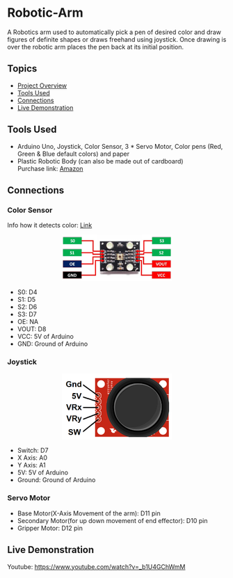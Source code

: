 # Robotic-Arm
A Robotics arm used to automatically pick a pen of desired color and draw figures of definite shapes or draws freehand using joystick. Once drawing is over the robotic arm places the pen back at its initial position.

## Topics
* [Project Overview](https://docs.google.com/presentation/d/11_EpZ6iHl0rjGjqcXt7Djtx3-tjBNjVFvpS2eeTe8cQ/edit?usp=sharing)
* [Tools Used](#tools-used)
* [Connections](#connections)
* [Live Demonstration](#live-demonstration)


## Tools Used
- Arduino Uno, Joystick, Color Sensor, 3 * Servo Motor, Color pens (Red, Green & Blue default colors) and paper
- Plastic Robotic Body (can also be made out of cardboard)<br>
Purchase link: [Amazon](https://www.amazon.in/LINECRAFT-DESIGNS-Included-controller-Included/dp/B08R5S9WSX/ref=sr_1_8?crid=YNEWPKHV4T6U&keywords=robotics+arm&qid=1690636666&sprefix=robotics+a%2Caps%2C358&sr=8-8)

## Connections
### Color Sensor
Info how it detects color: [Link](https://lastminuteengineers.com/tcs230-tcs3200-color-sensor-arduino-tutorial/)
<p align='center'>
  <img src = './Photos/color.jpg' width = 50%/>
</p>


- S0: D4
- S1: D5
- S2: D6
- S3: D7
- OE: NA
- VOUT: D8
- VCC: 5V of Arduino
- GND: Ground of Arduino

### Joystick
<p align='center'>
  <img src="./Photos/joystick.png" width = 50%/>
</p>


- Switch: D7
- X Axis: A0
- Y Axis: A1
- 5V: 5V of Arduino
- Ground: Ground of Arduino

### Servo Motor
- Base Motor(X-Axis Movement of the arm): D11 pin
- Secondary Motor(for up down movement of end effector): D10 pin
- Gripper Motor: D12 pin


## Live Demonstration
Youtube: https://www.youtube.com/watch?v=_b1U4GChWmM
